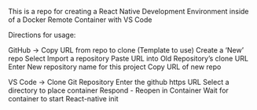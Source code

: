 This is a repo for creating a React Native Development Environment inside of a Docker Remote Container with VS Code 

Directions for usage:

GitHub ->
	Copy URL from repo to clone (Template to use)
	Create a ‘New’ repo
	Select Import a repository
	Paste URL into Old Repository’s clone URL
	Enter New repository name for this project
	Copy URL of new repo

VS Code -> 
Clone Git Repository
Enter the github https URL
Select a directory to place container
Respond - Reopen in Container
	Wait for container to start
 React-native init <Project name>

